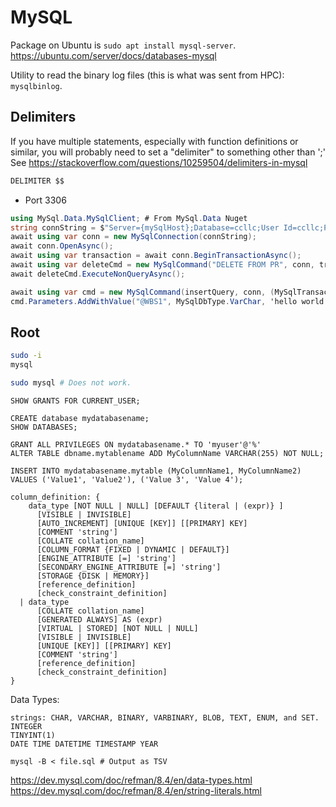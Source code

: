 # MySQL

Package on Ubuntu is `sudo apt install mysql-server`. <https://ubuntu.com/server/docs/databases-mysql>

Utility to read the binary log files (this is what was sent from HPC): `mysqlbinlog`.

## Delimiters

If you have multiple statements, especially with function definitions or similar, you will probably need to set a "delimiter" to something other than ';'
See <https://stackoverflow.com/questions/10259504/delimiters-in-mysql>

```sql
DELIMITER $$
```

- Port 3306


```c#
using MySql.Data.MySqlClient; # From MySql.Data Nuget
string connString = $"Server={mySqlHost};Database=ccllc;User Id=ccllc;Password={mySqlPass};Pooling=true;";
await using var conn = new MySqlConnection(connString);
await conn.OpenAsync();
await using var transaction = await conn.BeginTransactionAsync();
await using var deleteCmd = new MySqlCommand("DELETE FROM PR", conn, transaction);
await deleteCmd.ExecuteNonQueryAsync();

await using var cmd = new MySqlCommand(insertQuery, conn, (MySqlTransaction)transaction);
cmd.Parameters.AddWithValue("@WBS1", MySqlDbType.VarChar, 'hello world');

```

## Root

```sh
sudo -i
mysql

sudo mysql # Does not work.
```

```
SHOW GRANTS FOR CURRENT_USER;

CREATE database mydatabasename;
SHOW DATABASES;

GRANT ALL PRIVILEGES ON mydatabasename.* TO 'myuser'@'%'
ALTER TABLE dbname.mytablename ADD MyColumnName VARCHAR(255) NOT NULL;

INSERT INTO mydatabasename.mytable (MyColumnName1, MyColumnName2) VALUES ('Value1', 'Value2'), ('Value 3', 'Value 4');
```

```
column_definition: {
    data_type [NOT NULL | NULL] [DEFAULT {literal | (expr)} ]
      [VISIBLE | INVISIBLE]
      [AUTO_INCREMENT] [UNIQUE [KEY]] [[PRIMARY] KEY]
      [COMMENT 'string']
      [COLLATE collation_name]
      [COLUMN_FORMAT {FIXED | DYNAMIC | DEFAULT}]
      [ENGINE_ATTRIBUTE [=] 'string']
      [SECONDARY_ENGINE_ATTRIBUTE [=] 'string']
      [STORAGE {DISK | MEMORY}]
      [reference_definition]
      [check_constraint_definition]
  | data_type
      [COLLATE collation_name]
      [GENERATED ALWAYS] AS (expr)
      [VIRTUAL | STORED] [NOT NULL | NULL]
      [VISIBLE | INVISIBLE]
      [UNIQUE [KEY]] [[PRIMARY] KEY]
      [COMMENT 'string']
      [reference_definition]
      [check_constraint_definition]
}

```

Data Types:
```
strings: CHAR, VARCHAR, BINARY, VARBINARY, BLOB, TEXT, ENUM, and SET.
INTEGER
TINYINT(1)
DATE TIME DATETIME TIMESTAMP YEAR
```

```
mysql -B < file.sql # Output as TSV
```

<https://dev.mysql.com/doc/refman/8.4/en/data-types.html>
<https://dev.mysql.com/doc/refman/8.4/en/string-literals.html>

